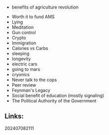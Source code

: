 *  benefits of agriculture revolution
- Worth it to fund AMS 
- Lying 
- Meditation
- Gun control 
- Crypto 
- Immigration 
- Calories vs Carbs
- sleeping
- longevity 
- electric cars
- going to mars
- cryonics
- Never talk to the cops
- Peer review
- Feynman's Legacy 
- Social benefit of education (mostly signaling)
- The Political Authority of the Government


## Links: 



202407082111
